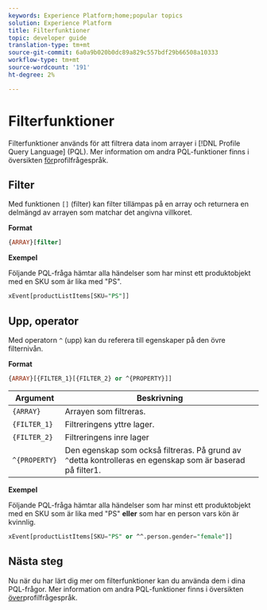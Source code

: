 ```yaml
---
keywords: Experience Platform;home;popular topics
solution: Experience Platform
title: Filterfunktioner
topic: developer guide
translation-type: tm+mt
source-git-commit: 6a0a9b020b0dc89a829c557bdf29b66508a10333
workflow-type: tm+mt
source-wordcount: '191'
ht-degree: 2%

---
```



# Filterfunktioner

Filterfunktioner används för att filtrera data inom arrayer i [!DNL Profile Query Language] (PQL). Mer information om andra PQL-funktioner finns i översikten [för](./overview.md)profilfrågespråk.

## Filter

Med funktionen `[]` (filter) kan filter tillämpas på en array och returnera en delmängd av arrayen som matchar det angivna villkoret.

**Format**

```sql
{ARRAY}[filter]
```

**Exempel**

Följande PQL-fråga hämtar alla händelser som har minst ett produktobjekt med en SKU som är lika med &quot;PS&quot;.

```sql
xEvent[productListItems[SKU="PS"]]
```

## Upp, operator

Med operatorn `^` (upp) kan du referera till egenskaper på den övre filternivån.

**Format**

```sql
{ARRAY}[{FILTER_1}[{FILTER_2} or ^{PROPERTY}]]
```

| Argument | Beskrivning |
| -------- | ----------- |
| `{ARRAY}` | Arrayen som filtreras. |
| `{FILTER_1}` | Filtreringens yttre lager. |
| `{FILTER_2}` | Filtreringens inre lager |
| `^{PROPERTY}` | Den egenskap som också filtreras. På grund av `^`detta kontrolleras en egenskap som är baserad på filter1. |

**Exempel**

Följande PQL-fråga hämtar alla händelser som har minst ett produktobjekt med en SKU som är lika med &quot;PS&quot; **eller** som har en person vars kön är kvinnlig.

```sql
xEvent[productListItems[SKU="PS" or ^^.person.gender="female"]]
```

## Nästa steg

Nu när du har lärt dig mer om filterfunktioner kan du använda dem i dina PQL-frågor. Mer information om andra PQL-funktioner finns i översikten [över](./overview.md)profilfrågespråk.
